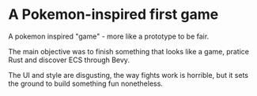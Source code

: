 # A Pokemon-inspired first game

A pokemon inspired "game" - more like a prototype to be fair.

The main objective was to finish something that looks like a game, pratice Rust and discover ECS through Bevy.

The UI and style are disgusting, the way fights work is horrible, but it sets the ground to build something fun nonetheless.
